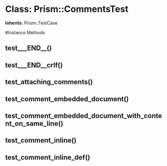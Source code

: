 # Class: Prism::CommentsTest
**Inherits:** Prism::TestCase
    




#Instance Methods
## test___END__() [](#method-i-test___END__)

## test___END__crlf() [](#method-i-test___END__crlf)

## test_attaching_comments() [](#method-i-test_attaching_comments)

## test_comment_embedded_document() [](#method-i-test_comment_embedded_document)

## test_comment_embedded_document_with_content_on_same_line() [](#method-i-test_comment_embedded_document_with_content_on_same_line)

## test_comment_inline() [](#method-i-test_comment_inline)

## test_comment_inline_def() [](#method-i-test_comment_inline_def)

